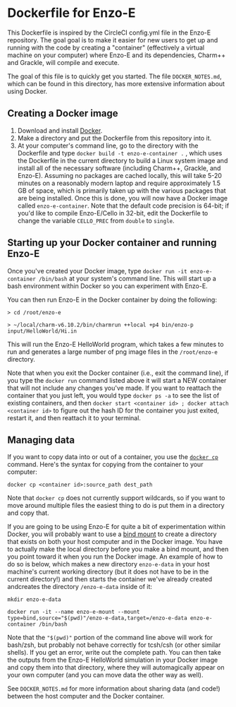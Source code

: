 # Dockerfile for Enzo-E

This Dockerfile is inspired by the CircleCI config.yml file in the
Enzo-E repository.  The goal goal is to make it easier for new users
to get up and running with the code by creating a "container"
(effectively a virtual machine on your computer) where Enzo-E and its
dependencies, Charm++ and Grackle, will compile and execute.

The goal of this file is to quickly get you started.  The file 
`DOCKER_NOTES.md`, which can be found in this directory, has more 
extensive information about using Docker.


## Creating a Docker image

1. Download and install [Docker](https://docs.docker.com/get-docker/).
2. Make a directory and put the Dockerfile from this repository into it. 
3. At your computer's command line, go to the directory with the
   Dockerfile and type `docker build -t enzo-e-container .` , which
   uses the Dockerfile in the current directory to build a Linux
   system image and install all of the necessary software (including
   Charm++, Grackle, and Enzo-E).  Assuming no packages are cached
   locally, this will take 5-20 minutes on a reasonably modern laptop
   and require approximately 1.5 GB of space, which is primarily taken
   up with the various packages that are being installed.  Once this
   is done, you will now have a Docker image called
   `enzo-e-container`.  Note that the default code precision is 64-bit;
   if you'd like to compile Enzo-E/Cello in 32-bit, edit the
   Dockerfile to change the variable `CELLO_PREC` from `double` to
   `single`.


## Starting up your Docker container and running Enzo-E

Once you've created your Docker image, type 
`docker run -it enzo-e-container /bin/bash`
at your system's command line.  This will start up a bash
environment within Docker so you can experiment with Enzo-E.
   
You can then run Enzo-E in the Docker container by doing the following:

```
> cd /root/enzo-e

> ~/local/charm-v6.10.2/bin/charmrun ++local +p4 bin/enzo-p input/HelloWorld/Hi.in
```

This will run the Enzo-E HelloWorld program, which takes a few minutes
to run and generates a large number of png image files in the
`/root/enzo-e` directory.

Note that when you exit the Docker container (i.e., exit the command
line), if you type the `docker run` command listed above it will start
a NEW container that will not include any changes you've made.  If you
want to reattach the container that you just left, you would type
`docker ps -a` to see the list of existing containers, and then
`docker start <container id> ; docker attach <container id>` to figure
out the hash ID for the container you just exited, restart it, and
then reattach it to your terminal.


## Managing data

If you want to copy data into or out of a container, you use the
[`docker cp`](https://docs.docker.com/engine/reference/commandline/cp/)
command.  Here's the syntax for copying from the container to your
computer:

`docker cp <container id>:source_path dest_path`

Note that `docker cp` does not currently support wildcards, so if you
want to move around multiple files the easiest thing to do is put them
in a directory and copy that.

If you are going to be using Enzo-E for quite a bit of
experimentation within Docker, you will probably want to use a
[bind mount](https://docs.docker.com/storage/bind-mounts/) to create a
directory that exists on both your host computer and in the Docker image.
You have to actually make the local directory before you make a bind
mount, and then you point toward it when you run the Docker image.  An
example of how to do so is below, which makes a new directory
`enzo-e-data` in your host machine's current working directory (but it 
does not have to be in the current directory!) and then starts the 
container we've already created andcreates the directory `/enzo-e-data` 
inside of it:

```
mkdir enzo-e-data

docker run -it --name enzo-e-mount --mount type=bind,source="$(pwd)"/enzo-e-data,target=/enzo-e-data enzo-e-container /bin/bash
```

Note that the `"$(pwd)"` portion of the command line above will work
for bash/zsh, but probably not behave correctly for tcsh/csh (or 
other similar shells).  If you get an error, write out the complete path.
You can then take the outputs from the Enzo-E HelloWorld simulation in
your Docker image and copy them into that directory, where they will
automagically appear on your own computer (and you can move data the
other way as well).

See `DOCKER_NOTES.md` for more information about sharing data (and code!)
between the host computer and the Docker container.
